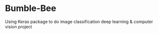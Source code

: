 # Bumble-Bee
Using Keras package to do image classification deep learning &amp; computer vision project 
